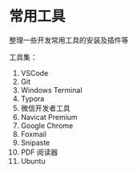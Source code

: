 # 常用工具

整理一些开发常用工具的安装及插件等

工具集：

1. VSCode
2. Git
3. Windows Terminal
4. Typora
5. 微信开发者工具
6. Navicat Premium
7. Google Chrome
8. Foxmail
9. Snipaste
10. PDF 阅读器
11. Ubuntu
